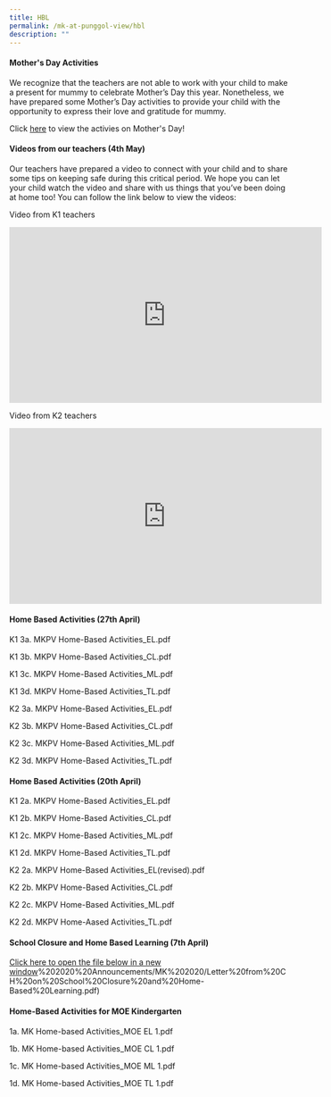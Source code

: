 ```yaml
---
title: HBL
permalink: /mk-at-punggol-view/hbl
description: ""
---
```

#### Mother's Day Activities

We recognize that the teachers are not able to work with your child to make a present for mummy to celebrate Mother’s Day this year. Nonetheless, we have prepared some Mother’s Day activities to provide your child with the opportunity to express their love and gratitude for mummy.

Click [here](/files/MKPV%20Mothers%20Day%20Activities.pdf) to view the activies on Mother's Day!

#### Videos from our teachers (4th May)

Our teachers have prepared a video to connect with your child and to share some tips on keeping safe during this critical period. We hope you can let your child watch the video and share with us things that you’ve been doing at home too! You can follow the link below to view the videos:

Video from K1 teachers
<iframe width="560" height="315" src="https://www.youtube.com/embed/HSoa2mCfzWg" title="YouTube video player" frameborder="0" allow="accelerometer; autoplay; clipboard-write; encrypted-media; gyroscope; picture-in-picture" allowfullscreen></iframe>
<br>

Video from K2 teachers
<iframe width="560" height="315" src="https://www.youtube.com/embed/pYPKOfwI2Tk" title="YouTube video player" frameborder="0" allow="accelerometer; autoplay; clipboard-write; encrypted-media; gyroscope; picture-in-picture" allowfullscreen></iframe>

#### Home Based Activities (27th April)

K1 3a. MKPV Home-Based Activities_EL.pdf 

K1 3b. MKPV Home-Based Activities_CL.pdf 

K1 3c. MKPV Home-Based Activities_ML.pdf 

K1 3d. MKPV Home-Based Activities_TL.pdf 


K2 3a. MKPV Home-Based Activities_EL.pdf 

K2 3b. MKPV Home-Based Activities_CL.pdf 

K2 3c. MKPV Home-Based Activities_ML.pdf 

K2 3d. MKPV Home-Based Activities_TL.pdf 

#### Home Based Activities (20th April)

K1 2a. MKPV Home-Based Activities_EL.pdf 

K1 2b. MKPV Home-Based Activities_CL.pdf 

K1 2c. MKPV Home-Based Activities_ML.pdf 

K1 2d. MKPV Home-Based Activities_TL.pdf 


K2 2a. MKPV Home-Based Activities_EL(revised).pdf 

K2 2b. MKPV Home-Based Activities_CL.pdf 

K2 2c. MKPV Home-Based Activities_ML.pdf 

K2 2d. MKPV Home-Aased Activities_TL.pdf 


#### School Closure and Home Based Learning (7th April)


[Click here to open the file below in a new window](https://punggolviewpri-moe-edu-sg-admin.cwp.sg/qql/slot/u315/a)%202020%20Announcements/MK%202020/Letter%20from%20CH%20on%20School%20Closure%20and%20Home-Based%20Learning.pdf)

#### Home-Based Activities for MOE Kindergarten

1a. MK Home-based Activities_MOE EL 1.pdf 

1b. MK Home-based Activities_MOE CL 1.pdf 

1c. MK Home-based Activities_MOE ML 1.pdf 

1d. MK Home-based Activities_MOE TL 1.pdf